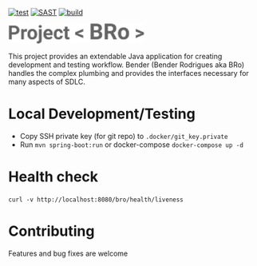 [![test](https://github.com/amalitski/bro/actions/workflows/test.yml/badge.svg)](https://github.com/amalitski/bro/actions/workflows/test.yml)
[![SAST](https://github.com/amalitski/bro/actions/workflows/sast.yml/badge.svg)](https://github.com/amalitski/bro/actions/workflows/sast.yml)
[![build](https://github.com/amalitski/bro/actions/workflows/build.yml/badge.svg)](https://github.com/amalitski/bro/actions/workflows/build.yml)

![Build Status](./docs/head-logo.png)


This project provides an extendable Java application for creating development and testing workflow. Bender (Bender Rodrigues aka BRo) handles the complex plumbing and provides the interfaces necessary for many aspects of SDLC.


# Local Development/Testing

- Copy SSH private key (for git repo) to `.docker/git_key.private` 
- Run `mvn spring-boot:run` or docker-compose `docker-compose up -d`


# Health check

`curl -v http://localhost:8080/bro/health/liveness`

# Contributing

Features and bug fixes are welcome
